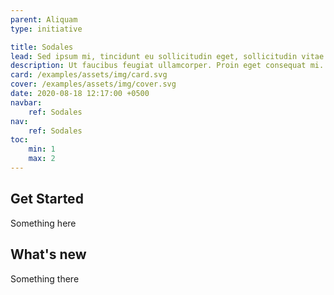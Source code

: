 ```yaml
---
parent: Aliquam
type: initiative

title: Sodales
lead: Sed ipsum mi, tincidunt eu sollicitudin eget, sollicitudin vitae ipsum.
description: Ut faucibus feugiat ullamcorper. Proin eget consequat mi. Duis massa mauris, pharetra tristique neque feugiat, feugiat interdum dui.
card: /examples/assets/img/card.svg
cover: /examples/assets/img/cover.svg
date: 2020-08-18 12:17:00 +0500
navbar:
    ref: Sodales
nav:
    ref: Sodales
toc:
    min: 1
    max: 2
---
```


## Get Started

Something here

## What's new

Something there